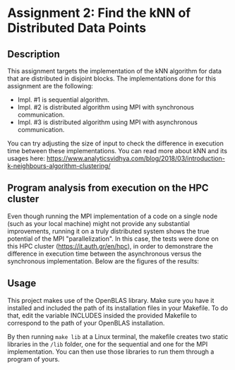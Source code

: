 # Assignment 2: Find the kNN of Distributed Data Points

## Description

This assignment targets the implementation of the kNN algorithm for data that are distributed in disjoint
blocks. The implementations done for this assignment are the following:
- Impl. #1 is sequential algorithm.
- Impl. #2 is distributed algorithm using MPI with synchronous communication.
- Impl. #3 is distributed algorithm using MPI with asynchronous communication.

You can try adjusting the size of input to check the difference in execution time between these implementations. 
You can read more about kNN and its usages here: 
https://www.analyticsvidhya.com/blog/2018/03/introduction-k-neighbours-algorithm-clustering/

## Program analysis from execution on the HPC cluster 

Even though running the MPI implementation of a code on a single node (such as your local machine) might not provide any 
substantial improvements, running it on a truly distributed system shows the true potential of the MPI "parallelization".
In this case, the tests were done on this HPC cluster (https://it.auth.gr/en/hpc), in order to demonstrare the difference in execution time between the asynchronous versus the synchronous implementation. Below are the figures of the results:



## Usage

This project makes use of the OpenBLAS library. Make sure you have it installed and included the path
of its installation files in your Makefile. To do that, edit the variable INCLUDES insided the provided Makefile to
correspond to the path of your OpenBLAS installation.

By then running `make lib` at a Linux terminal, the makefile creates two static libraries in the `/lib` folder, one for
the sequential and one for the MPI implementation. 
You can then use those libraries to run them through a program of yours.
